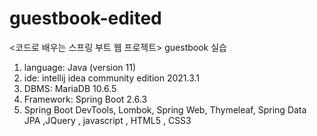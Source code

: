 # guestbook-edited
<코드로 배우는 스프링 부트 웹 프로젝트> guestbook 실습

1. language: Java (version 11)
2. ide: intellij idea community edition 2021.3.1
3. DBMS: MariaDB 10.6.5
4. Framework: Spring Boot 2.6.3
5. Spring Boot DevTools, Lombok, Spring Web, Thymeleaf, Spring Data JPA
,JQuery , javascript , HTML5 , CSS3
